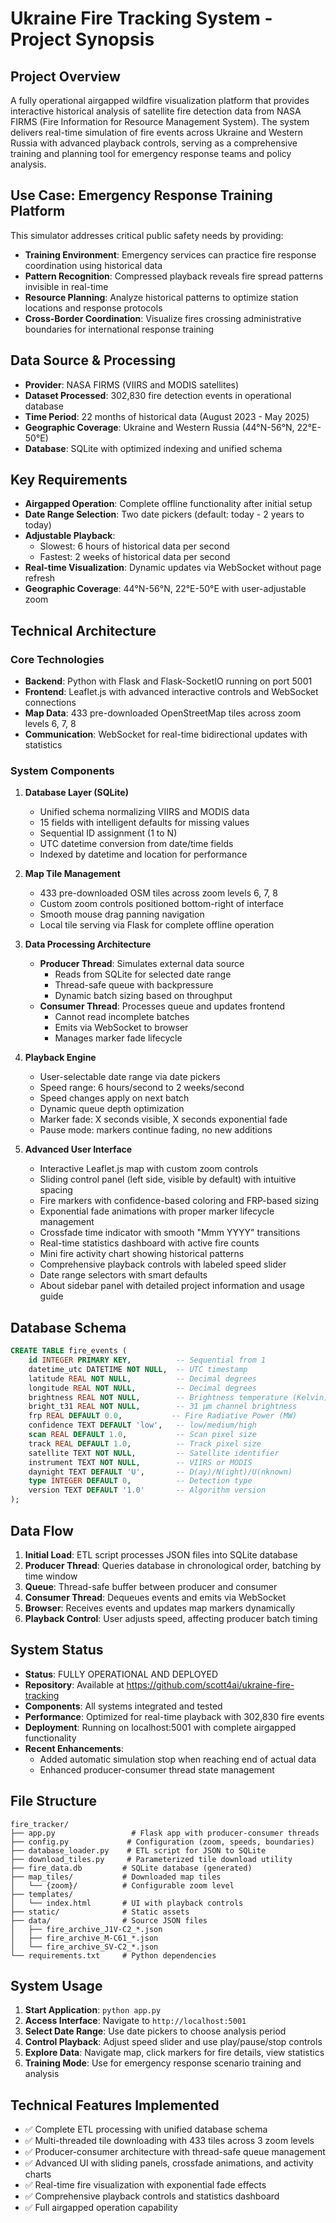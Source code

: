 # Ukraine Fire Tracking System - Project Synopsis

## Project Overview
A fully operational airgapped wildfire visualization platform that provides interactive historical analysis of satellite fire detection data from NASA FIRMS (Fire Information for Resource Management System). The system delivers real-time simulation of fire events across Ukraine and Western Russia with advanced playback controls, serving as a comprehensive training and planning tool for emergency response teams and policy analysis.

## Use Case: Emergency Response Training Platform
This simulator addresses critical public safety needs by providing:
- **Training Environment**: Emergency services can practice fire response coordination using historical data
- **Pattern Recognition**: Compressed playback reveals fire spread patterns invisible in real-time
- **Resource Planning**: Analyze historical patterns to optimize station locations and response protocols
- **Cross-Border Coordination**: Visualize fires crossing administrative boundaries for international response training

## Data Source & Processing
- **Provider**: NASA FIRMS (VIIRS and MODIS satellites)
- **Dataset Processed**: 302,830 fire detection events in operational database
- **Time Period**: 22 months of historical data (August 2023 - May 2025)
- **Geographic Coverage**: Ukraine and Western Russia (44°N-56°N, 22°E-50°E)
- **Database**: SQLite with optimized indexing and unified schema

## Key Requirements
- **Airgapped Operation**: Complete offline functionality after initial setup
- **Date Range Selection**: Two date pickers (default: today - 2 years to today)
- **Adjustable Playback**: 
  - Slowest: 6 hours of historical data per second
  - Fastest: 2 weeks of historical data per second
- **Real-time Visualization**: Dynamic updates via WebSocket without page refresh
- **Geographic Coverage**: 44°N-56°N, 22°E-50°E with user-adjustable zoom

## Technical Architecture

### Core Technologies
- **Backend**: Python with Flask and Flask-SocketIO running on port 5001
- **Frontend**: Leaflet.js with advanced interactive controls and WebSocket connections
- **Map Data**: 433 pre-downloaded OpenStreetMap tiles across zoom levels 6, 7, 8
- **Communication**: WebSocket for real-time bidirectional updates with statistics

### System Components

1. **Database Layer (SQLite)**
   - Unified schema normalizing VIIRS and MODIS data
   - 15 fields with intelligent defaults for missing values
   - Sequential ID assignment (1 to N)
   - UTC datetime conversion from date/time fields
   - Indexed by datetime and location for performance

2. **Map Tile Management**
   - 433 pre-downloaded OSM tiles across zoom levels 6, 7, 8
   - Custom zoom controls positioned bottom-right of interface
   - Smooth mouse drag panning navigation
   - Local tile serving via Flask for complete offline operation

3. **Data Processing Architecture**
   - **Producer Thread**: Simulates external data source
     - Reads from SQLite for selected date range
     - Thread-safe queue with backpressure
     - Dynamic batch sizing based on throughput
   - **Consumer Thread**: Processes queue and updates frontend
     - Cannot read incomplete batches
     - Emits via WebSocket to browser
     - Manages marker fade lifecycle

4. **Playback Engine**
   - User-selectable date range via date pickers
   - Speed range: 6 hours/second to 2 weeks/second
   - Speed changes apply on next batch
   - Dynamic queue depth optimization
   - Marker fade: X seconds visible, X seconds exponential fade
   - Pause mode: markers continue fading, no new additions

5. **Advanced User Interface**
   - Interactive Leaflet.js map with custom zoom controls
   - Sliding control panel (left side, visible by default) with intuitive spacing
   - Fire markers with confidence-based coloring and FRP-based sizing
   - Exponential fade animations with proper marker lifecycle management
   - Crossfade time indicator with smooth "Mmm YYYY" transitions
   - Real-time statistics dashboard with active fire counts
   - Mini fire activity chart showing historical patterns
   - Comprehensive playback controls with labeled speed slider
   - Date range selectors with smart defaults
   - About sidebar panel with detailed project information and usage guide

## Database Schema

```sql
CREATE TABLE fire_events (
    id INTEGER PRIMARY KEY,          -- Sequential from 1
    datetime_utc DATETIME NOT NULL,  -- UTC timestamp
    latitude REAL NOT NULL,          -- Decimal degrees
    longitude REAL NOT NULL,         -- Decimal degrees
    brightness REAL NOT NULL,        -- Brightness temperature (Kelvin)
    bright_t31 REAL NOT NULL,        -- 31 µm channel brightness
    frp REAL DEFAULT 0.0,           -- Fire Radiative Power (MW)
    confidence TEXT DEFAULT 'low',   -- low/medium/high
    scan REAL DEFAULT 1.0,           -- Scan pixel size
    track REAL DEFAULT 1.0,          -- Track pixel size
    satellite TEXT NOT NULL,         -- Satellite identifier
    instrument TEXT NOT NULL,        -- VIIRS or MODIS
    daynight TEXT DEFAULT 'U',       -- D(ay)/N(ight)/U(nknown)
    type INTEGER DEFAULT 0,          -- Detection type
    version TEXT DEFAULT '1.0'       -- Algorithm version
);
```

## Data Flow
1. **Initial Load**: ETL script processes JSON files into SQLite database
2. **Producer Thread**: Queries database in chronological order, batching by time window
3. **Queue**: Thread-safe buffer between producer and consumer
4. **Consumer Thread**: Dequeues events and emits via WebSocket
5. **Browser**: Receives events and updates map markers dynamically
6. **Playback Control**: User adjusts speed, affecting producer batch timing

## System Status
- **Status**: FULLY OPERATIONAL AND DEPLOYED
- **Repository**: Available at https://github.com/scott4ai/ukraine-fire-tracking
- **Components**: All systems integrated and tested
- **Performance**: Optimized for real-time playback with 302,830 fire events
- **Deployment**: Running on localhost:5001 with complete airgapped functionality
- **Recent Enhancements**: 
  - Added automatic simulation stop when reaching end of actual data
  - Enhanced producer-consumer thread state management

## File Structure
```
fire_tracker/
├── app.py                 # Flask app with producer-consumer threads
├── config.py             # Configuration (zoom, speeds, boundaries)
├── database_loader.py    # ETL script for JSON to SQLite
├── download_tiles.py     # Parameterized tile download utility
├── fire_data.db         # SQLite database (generated)
├── map_tiles/           # Downloaded map tiles
│   └── {zoom}/          # Configurable zoom level
├── templates/
│   └── index.html       # UI with playback controls
├── static/              # Static assets
├── data/                # Source JSON files
│   ├── fire_archive_J1V-C2_*.json
│   ├── fire_archive_M-C61_*.json
│   └── fire_archive_SV-C2_*.json
└── requirements.txt     # Python dependencies
```

## System Usage
1. **Start Application**: `python app.py`
2. **Access Interface**: Navigate to `http://localhost:5001`
3. **Select Date Range**: Use date pickers to choose analysis period
4. **Control Playback**: Adjust speed slider and use play/pause/stop controls
5. **Explore Data**: Navigate map, click markers for fire details, view statistics
6. **Training Mode**: Use for emergency response scenario training and analysis

## Technical Features Implemented
- ✅ Complete ETL processing with unified database schema
- ✅ Multi-threaded tile downloading with 433 tiles across 3 zoom levels
- ✅ Producer-consumer architecture with thread-safe queue management
- ✅ Advanced UI with sliding panels, crossfade animations, and activity charts
- ✅ Real-time fire visualization with exponential fade effects
- ✅ Comprehensive playback controls and statistics dashboard
- ✅ Full airgapped operation capability